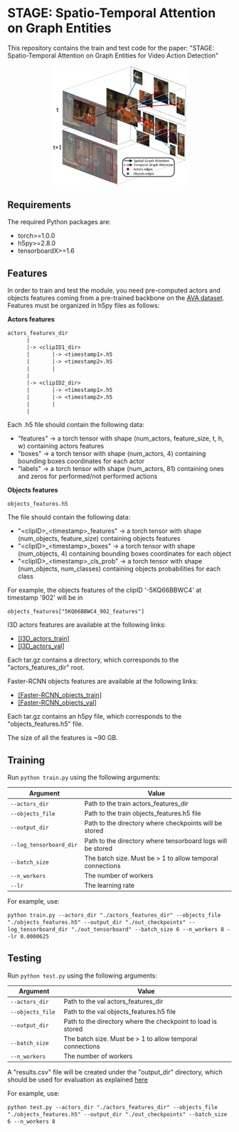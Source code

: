 # STAGE: Spatio-Temporal Attention on Graph Entities
This repository contains the train and test code for the paper: "STAGE: Spatio-Temporal Attention on Graph Entities for Video Action Detection"

<p align="center">
<img src="images/graph.jpg" alt="STAGE" width=300 />
</p>

## Requirements
The required Python packages are:
* torch>=1.0.0
* h5py>=2.8.0
* tensorboardX>=1.6

## Features
In order to train and test the module, you need pre-computed actors and objects features coming from a pre-trained backbone on the [AVA dataset](https://research.google.com/ava/). Features must be organized in h5py files as follows:

**Actors features**
  
    actors_features_dir
          |
          |-> <clipID1_dir>
          |       |-> <timestamp1>.h5
          |       |-> <timestamp2>.h5
          |       |
          |
          |-> <clipID2_dir>
          |       |-> <timestamp1>.h5
          |       |-> <timestamp2>.h5
          |       |
          |
       
Each <timestamp>.h5 file should contain the following data:
  * "features" -> a torch tensor with shape (num_actors, feature_size, t, h, w) containing actors features
  * "boxes" -> a torch tensor with shape (num_actors, 4) containing bounding boxes coordinates for each actor
  * "labels" -> a torch tensor with shape (num_actors, 81) containing ones and zeros for performed/not performed actions
  
**Objects features**

    objects_features.h5
    
The file should contain the following data:
  * "\<clipID\>_\<timestamp\>_features" -> a torch tensor with shape (num_objects, feature_size) containing objects features
  * "\<clipID\>_\<timestamp\>_boxes" -> a torch tensor with shape (num_objects, 4) containing bounding boxes coordinates for each object
  * "\<clipID\>_\<timestamp\>_cls_prob" -> a torch tensor with shape (num_objects, num_classes) containing objects probabilities for each class
  
For example, the objects features of the clipID '-5KQ66BBWC4' at timestamp '902' will be in 
     
    objects_features["5KQ66BBWC4_902_features"]
    
I3D actors features are available at the following links:
  * [[I3D_actors_train]](https://drive.google.com/open?id=1RlciPLrEQcY0uYecS_cEWydrpvWg9DZv)
  * [[I3D_actors_val]](https://drive.google.com/open?id=1HCjezdcr2BkVUIEJgzBKPYSYLA0a9vxw)

Each tar.gz contains a directory, which corresponds to the "actors_features_dir" root. 

Faster-RCNN objects features are available at the following links:
  * [[Faster-RCNN_objects_train]](https://drive.google.com/open?id=1xAgew9RaJeqq-dWPQgXdkpPT79uwv1nO)
  * [[Faster-RCNN_objects_val]](https://drive.google.com/open?id=17_9NkM0kB_j0YEersD6y5WRPcKL6fiLp)

Each tar.gz contains an h5py file, which corresponds to the "objects_features.h5" file. 

The size of all the features is ~90 GB.

## Training

Run `python train.py` using the following arguments:

| Argument | Value |
|------|------|
| `--actors_dir` | Path to the train actors_features_dir |
| `--objects_file ` | Path to the train objects_features.h5 file |
| `--output_dir ` | Path to the directory where checkpoints will be stored |
| `--log_tensorboard_dir ` | Path to the directory where tensorboard logs will be stored |
| `--batch_size ` | The batch size. Must be > 1 to allow temporal connections |
| `--n_workers ` | The number of workers |
| `--lr ` | The learning rate |

For example, use:
```
python train.py --actors_dir "./actors_features_dir" --objects_file "./objects_features.h5" --output_dir "./out_checkpoints" --log_tensorboard_dir "./out_tensorboard" --batch_size 6 --n_workers 8 --lr 0.0000625 
```

## Testing

Run `python test.py` using the following arguments:

| Argument | Value |
|------|------|
| `--actors_dir` | Path to the val actors_features_dir |
| `--objects_file ` | Path to the val objects_features.h5 file |
| `--output_dir ` | Path to the directory where the checkpoint to load is stored |
| `--batch_size ` | The batch size. Must be > 1 to allow temporal connections |
| `--n_workers ` | The number of workers |

A "results.csv" file will be created under the "output_dir" directory, which should be used for evaluation as explained [here](https://research.google.com/ava/download.html)

For example, use:
```
python test.py --actors_dir "./actors_features_dir" --objects_file "./objects_features.h5" --output_dir "./out_checkpoints" --batch_size 6 --n_workers 8
```

